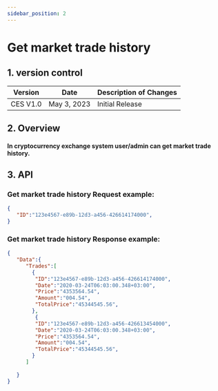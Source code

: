 ```yaml
---
sidebar_position: 2
---
```


# Get market trade history

## 1. version control

| Version  | Date        | Description of Changes |
| -------- | ----------- | ---------------------- |
| CES V1.0 | May 3, 2023 | Initial Release        |

## 2. Overview

#### In cryptocurrency exchange system user/admin can get market trade history.


## 3. API

### Get market trade history Request example:

```json
{
   "ID":"123e4567-e89b-12d3-a456-426614174000",
}
```

### Get market trade history Response example:

```json
{
   "Data":{
      "Trades":[
        {
         "ID":"123e4567-e89b-12d3-a456-426614174000",
         "Date":"2020-03-24T06:03:00.348+03:00",
         "Price":"4353564.54",
         "Amount":"004.54",
         "TotalPrice":"45344545.56",
        },
         {
         "ID":"123e4567-e89b-12d3-a456-426613454000",
         "Date":"2020-03-24T06:03:00.348+03:00",
         "Price":"4353564.54",
         "Amount":"004.54",
         "TotalPrice":"45344545.56",
        }
      ]
    
   }
}
```